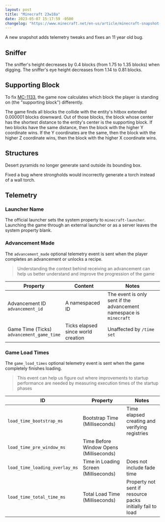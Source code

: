 ```yaml
---
layout: post
title: "Minecraft 23w18a"
date: 2023-05-07 15:17:59 -0500
changelog: "https://www.minecraft.net/en-us/article/minecraft-snapshot-23w18a"
---
```


A new snapshot adds telemetry tweaks and fixes an 11 year old bug.

## Sniffer

The sniffer's height decreases by 0.4 blocks (from 1.75 to 1.35 blocks) when digging. The sniffer's eye height decreases from 1.14 to 0.81 blocks.

## Supporting Block

To fix [MC-1133](https://bugs.mojang.com/browse/MC-1133), the game now calculates which block the player is standing on (the "supporting block") differently.

The game finds all blocks the collide with the entity's hitbox extended 0.000001 blocks downward. Out of those blocks, the block whose center has the shortest distance to the entity's center is the supporting block. If two blocks have the same distance, then the block with the higher Y coordinate wins. If the Y coordinates are the same, then the block with the higher Z coordinate wins, then the block with the higher X coordinate wins.

## Structures

Desert pyramids no longer generate sand outside its bounding box.

Fixed a bug where strongholds would incorrectly generate a torch instead of a wall torch.

## Telemetry

### Launcher Name

The official launcher sets the system property to `minecraft-launcher`. Launching the game through an external launcher or as a server leaves the system property blank.

### Advancement Made

The `advancement_made` optional telemetry event is sent when the player completes an advancement or unlocks a recipe.

> Understanding the context behind receiving an advancement can help us better understand and improve the progression of the game

| Property                                       | Content                            | Notes                                                              |
| ---------------------------------------------- | ---------------------------------- | ------------------------------------------------------------------ |
| Advancement ID<br />`advancement_id`           | A namespaced ID                    | The event is only sent if the advancement namespace is `minecraft` |
| Game Time (Ticks)<br />`advancement_game_time` | Ticks elapsed since world creation | Unaffected by `/time set`                                          |

### Game Load Times

The `game_load_times` optional telemetry event is sent when the game completely finishes loading.

> This event can help us figure out where improvements to startup performance are needed by measuring execution times of the startup phases

| ID                             | Property                                | Notes                                                      |
| ------------------------------ | --------------------------------------- | ---------------------------------------------------------- |
| `load_time_bootstrap_ms`       | Bootstrap Time (Milliseconds)           | Time elapsed creating and verifying registries             |
| `load_time_pre_window_ms`      | Time Before Window Opens (Milliseconds) |                                                            |
| `load_time_loading_overlay_ms` | Time in Loading Screen (Milliseconds)   | Does not include fade time                                 |
| `load_time_total_time_ms`      | Total Load Time (Milliseconds)          | Property not sent if resource packs initially fail to load |

